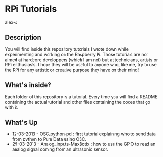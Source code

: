 # RPi Tutorials

alex-s

## Description

You will find inside this repository tutorials I wrote down while experimenting and working on the Raspberry Pi.
Those tutorials are not aimed at hardcore developpers (which I am not) but at technicians, artists or RPi enthusiasts.
I hope they will be useful to anyone who, like me, try to use the RPi for any artistic or creative purpose they have on their mind!

## What's inside?

Each folder of this repository is a tutorial. 
Every time you will find a README containing the actual tutorial and other files containing the codes that go with it.

## What's Up

* 12-03-2013 - OSC_python-pd : first tutorial explaining who to send data from python to Pure Data using OSC.
* 29-03-2013 - Analog_inputs-MaxBotix : how to use the GPIO to read an analog signal coming from an ultrasonic sensor.